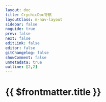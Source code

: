```yaml
---
layout: doc
title: CrychicDoc导航
layoutClass: m-nav-layout
sidebar: false
noguide: true
prev: false
next: false
editLink: false
editor: false
gitChangelog: false
showComment: false
unmetadata: true
outline: [2,2]
---
```

<style src="../../../.vitepress/theme/style/nav.scss"></style>

<script setup>
import { ref } from "vue";
import { NAV_DATA } from '../Components/guide.ts'
const NAV_DATAS = ref(NAV_DATA)
</script>

# {{ $frontmatter.title }}

<MNavLinks v-for="{title, items} in NAV_DATAS" :title="title" :items="items"/>